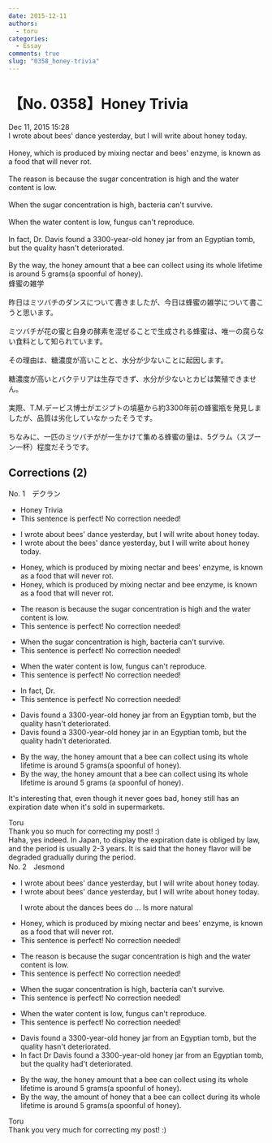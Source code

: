 ```yaml
---
date: 2015-12-11
authors:
  - toru
categories:
  - Essay
comments: true
slug: "0358_honey-trivia"
---
```


# 【No. 0358】Honey Trivia
<div class="date">Dec 11, 2015 15:28</div>
<div id="post"><div id="body_show_ori">
I wrote about bees' dance yesterday, but I will write about honey today.<br/><br/>Honey, which is produced by mixing nectar and bees' enzyme, is known as a food that will never rot.<br/><br/>The reason is because the sugar concentration is high and the water content is low.<br/><br/>When the sugar concentration is high, bacteria can't survive.<br/><br/>When the water content is low, fungus can't reproduce.<br/><br/>In fact, Dr. Davis found a 3300-year-old honey jar from an Egyptian tomb, but the quality hasn't deteriorated.<br/><br/>By the way, the honey amount that a bee can collect using its whole lifetime is around 5 grams(a spoonful of honey).<br/>
</div></div>

<!-- more -->

<div id="post_ja"><div id="body_show_mo">
蜂蜜の雑学<br/><br/>昨日はミツバチのダンスについて書きましたが、今日は蜂蜜の雑学について書こうと思います。<br/><br/>ミツバチが花の蜜と自身の酵素を混ぜることで生成される蜂蜜は、唯一の腐らない食料として知られています。<br/><br/>その理由は、糖濃度が高いことと、水分が少ないことに起因します。<br/><br/>糖濃度が高いとバクテリアは生存できず、水分が少ないとカビは繁殖できません。<br/><br/>実際、T.M.デービス博士がエジプトの墳墓から約3300年前の蜂蜜瓶を発見しましたが、品質は劣化していなかったそうです。<br/><br/>ちなみに、一匹のミツバチがが一生かけて集める蜂蜜の量は、5グラム（スプーン一杯）程度だそうです。
</div></div>

## Corrections (2)
<div id="block"><div class="first_name"> No. 1　<span class="just_name">デクラン</span></div><div id="block2">
<ul class="correction_field">
<li class="incorrect">Honey Trivia</li>
<li class="corrected perfect">This sentence is perfect! No correction needed!</li>
</ul>
<ul class="correction_field">
<li class="incorrect">I wrote about bees' dance yesterday, but I will write about honey today.</li>
<li class="corrected correct">
I wrote about <span class="f_red">the</span> bees' dance yesterday, but I will write about honey today.
</li>
</ul>
<ul class="correction_field">
<li class="incorrect">Honey, which is produced by mixing nectar and bees' enzyme, is known as a food that will never rot.</li>
<li class="corrected correct">
Honey, which is produced by mixing nectar and <span class="f_blue">bee</span> enzyme, is known as a food that will never rot.
</li>
</ul>
<ul class="correction_field">
<li class="incorrect">The reason is because the sugar concentration is high and the water content is low.</li>
<li class="corrected perfect">This sentence is perfect! No correction needed!</li>
</ul>
<ul class="correction_field">
<li class="incorrect">When the sugar concentration is high, bacteria can't survive.</li>
<li class="corrected perfect">This sentence is perfect! No correction needed!</li>
</ul>
<ul class="correction_field">
<li class="incorrect">When the water content is low, fungus can't reproduce.</li>
<li class="corrected perfect">This sentence is perfect! No correction needed!</li>
</ul>
<ul class="correction_field">
<li class="incorrect">In fact, Dr.</li>
<li class="corrected perfect">This sentence is perfect! No correction needed!</li>
</ul>
<ul class="correction_field">
<li class="incorrect">Davis found a 3300-year-old honey jar from an Egyptian tomb, but the quality hasn't deteriorated.</li>
<li class="corrected correct">
Davis found a 3300-year-old honey jar <span class="f_red">in</span> an Egyptian tomb, but the quality <span class="f_red">hadn't </span>deteriorated.
</li>
</ul>
<ul class="correction_field">
<li class="incorrect">By the way, the honey amount that a bee can collect using its whole lifetime is around 5 grams(a spoonful of honey).</li>
<li class="corrected correct">
By the way, the honey amount that a bee can collect using its whole lifetime is around 5 grams (a spoonful of honey).
</li>
</ul>
<p class="comment_small">
 It's interesting that, even though it never goes bad, honey still has an expiration date when it's sold in supermarkets.
</p>

</div><div class="name"><span class="just_name">Toru</span><br>
Thank you so much for correcting my post! :)<br/>Haha, yes indeed. In Japan, to display the expiration date is obliged by law, and the period is usually 2-3 years. It is said that the honey flavor will be degraded gradually during the period.
</div>
</div>
<div id="block"><div class="first_name"> No. 2　<span class="just_name">Jesmond</span></div><div id="block2">
<ul class="correction_field">
<li class="incorrect">I wrote about bees' dance yesterday, but I will write about honey today.</li>
<li class="corrected correct">
I wrote about bees' dance yesterday, but I will write about honey today.
<p class="correction_comment">I wrote about the dances bees do ... Is more natural</p>
</li>
</ul>
<ul class="correction_field">
<li class="incorrect">Honey, which is produced by mixing nectar and bees' enzyme, is known as a food that will never rot.</li>
<li class="corrected perfect">This sentence is perfect! No correction needed!</li>
</ul>
<ul class="correction_field">
<li class="incorrect">The reason is because the sugar concentration is high and the water content is low.</li>
<li class="corrected perfect">This sentence is perfect! No correction needed!</li>
</ul>
<ul class="correction_field">
<li class="incorrect">When the sugar concentration is high, bacteria can't survive.</li>
<li class="corrected perfect">This sentence is perfect! No correction needed!</li>
</ul>
<ul class="correction_field">
<li class="incorrect">When the water content is low, fungus can't reproduce.</li>
<li class="corrected perfect">This sentence is perfect! No correction needed!</li>
</ul>
<ul class="correction_field">
<li class="incorrect">Davis found a 3300-year-old honey jar from an Egyptian tomb, but the quality hasn't deteriorated.</li>
<li class="corrected correct">
In fact Dr Davis found a 3300-year-old honey jar from an Egyptian tomb, but the quality had't deteriorated.
</li>
</ul>
<ul class="correction_field">
<li class="incorrect">By the way, the honey amount that a bee can collect using its whole lifetime is around 5 grams(a spoonful of honey).</li>
<li class="corrected correct">
By the way, the amount of honey that a bee can collect during its whole lifetime is around 5 grams(a spoonful of honey).
</li>
</ul>
</div><div class="name"><span class="just_name">Toru</span><br>
Thank you very much for correcting my post! :)
</div>
</div>
